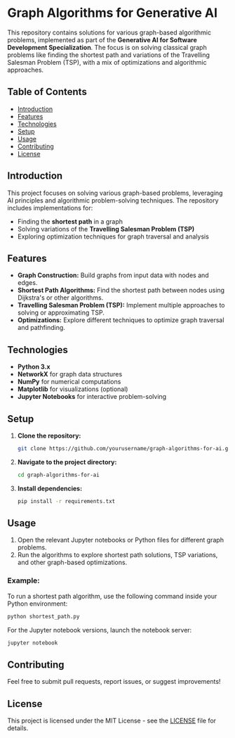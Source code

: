 # Graph Algorithms for Generative AI

This repository contains solutions for various graph-based algorithmic problems, implemented as part of the **Generative AI for Software Development Specialization**. The focus is on solving classical graph problems like finding the shortest path and variations of the Travelling Salesman Problem (TSP), with a mix of optimizations and algorithmic approaches.

## Table of Contents
- [Introduction](#introduction)
- [Features](#features)
- [Technologies](#technologies)
- [Setup](#setup)
- [Usage](#usage)
- [Contributing](#contributing)
- [License](#license)

## Introduction

This project focuses on solving various graph-based problems, leveraging AI principles and algorithmic problem-solving techniques. The repository includes implementations for:
- Finding the **shortest path** in a graph
- Solving variations of the **Travelling Salesman Problem (TSP)**
- Exploring optimization techniques for graph traversal and analysis

## Features
- **Graph Construction:** Build graphs from input data with nodes and edges.
- **Shortest Path Algorithms:** Find the shortest path between nodes using Dijkstra's or other algorithms.
- **Travelling Salesman Problem (TSP):** Implement multiple approaches to solving or approximating TSP.
- **Optimizations:** Explore different techniques to optimize graph traversal and pathfinding.

## Technologies
- **Python 3.x**
- **NetworkX** for graph data structures
- **NumPy** for numerical computations
- **Matplotlib** for visualizations (optional)
- **Jupyter Notebooks** for interactive problem-solving

## Setup
1. **Clone the repository:**
    ```bash
    git clone https://github.com/yourusername/graph-algorithms-for-ai.git
    ```

2. **Navigate to the project directory:**
    ```bash
    cd graph-algorithms-for-ai
    ```

3. **Install dependencies:**
    ```bash
    pip install -r requirements.txt
    ```

## Usage
1. Open the relevant Jupyter notebooks or Python files for different graph problems.
2. Run the algorithms to explore shortest path solutions, TSP variations, and other graph-based optimizations.

### Example:
To run a shortest path algorithm, use the following command inside your Python environment:
```bash
python shortest_path.py
```

For the Jupyter notebook versions, launch the notebook server:
```bash
jupyter notebook
```

## Contributing
Feel free to submit pull requests, report issues, or suggest improvements!

## License
This project is licensed under the MIT License - see the [LICENSE](LICENSE) file for details.

